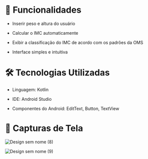 # 📱 Funcionalidades
- Inserir peso e altura do usuário

- Calcular o IMC automaticamente

- Exibir a classificação do IMC de acordo com os padrões da OMS

- Interface simples e intuitiva

# 🛠️ Tecnologias Utilizadas
- Linguagem: Kotlin

- IDE: Android Studio

- Componentes do Android: EditText, Button, TextView

# 📸 Capturas de Tela
![Design sem nome (8)](https://github.com/user-attachments/assets/c7fd3f2b-2972-4376-94a3-2875a368b63a)

![Design sem nome (9)](https://github.com/user-attachments/assets/612c0fba-a8db-45a4-acdd-d2ee1480ae05)









